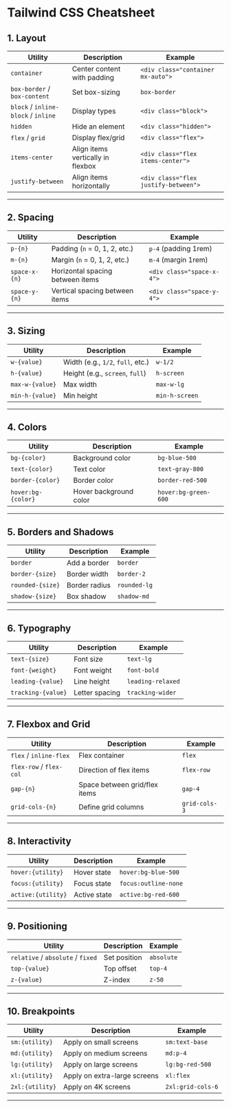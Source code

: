 # Tailwind CSS Cheatsheet

## **1. Layout**
| Utility                | Description                        | Example                         |
|------------------------|------------------------------------|---------------------------------|
| `container`            | Center content with padding       | `<div class="container mx-auto">` |
| `box-border` / `box-content` | Set box-sizing                 | `box-border`                   |
| `block` / `inline-block` / `inline` | Display types            | `<div class="block">`          |
| `hidden`               | Hide an element                   | `<div class="hidden">`         |
| `flex` / `grid`        | Display flex/grid                 | `<div class="flex">`           |
| `items-center`         | Align items vertically in flexbox | `<div class="flex items-center">` |
| `justify-between`      | Align items horizontally          | `<div class="flex justify-between">` |

---

## **2. Spacing**
| Utility                | Description                        | Example                         |
|------------------------|------------------------------------|---------------------------------|
| `p-{n}`               | Padding (`n` = 0, 1, 2, etc.)     | `p-4` (padding 1rem)           |
| `m-{n}`               | Margin (`n` = 0, 1, 2, etc.)      | `m-4` (margin 1rem)            |
| `space-x-{n}`         | Horizontal spacing between items   | `<div class="space-x-4">`      |
| `space-y-{n}`         | Vertical spacing between items     | `<div class="space-y-4">`      |

---

## **3. Sizing**
| Utility                | Description                        | Example                         |
|------------------------|------------------------------------|---------------------------------|
| `w-{value}`           | Width (e.g., `1/2`, `full`, etc.)  | `w-1/2`                        |
| `h-{value}`           | Height (e.g., `screen`, `full`)    | `h-screen`                     |
| `max-w-{value}`       | Max width                          | `max-w-lg`                     |
| `min-h-{value}`       | Min height                         | `min-h-screen`                 |

---

## **4. Colors**
| Utility                | Description                        | Example                         |
|------------------------|------------------------------------|---------------------------------|
| `bg-{color}`          | Background color                  | `bg-blue-500`                  |
| `text-{color}`        | Text color                        | `text-gray-800`                |
| `border-{color}`      | Border color                      | `border-red-500`               |
| `hover:bg-{color}`    | Hover background color            | `hover:bg-green-600`           |

---

## **5. Borders and Shadows**
| Utility                | Description                        | Example                         |
|------------------------|------------------------------------|---------------------------------|
| `border`              | Add a border                      | `border`                       |
| `border-{size}`       | Border width                      | `border-2`                     |
| `rounded-{size}`      | Border radius                     | `rounded-lg`                   |
| `shadow-{size}`       | Box shadow                        | `shadow-md`                    |

---

## **6. Typography**
| Utility                | Description                        | Example                         |
|------------------------|------------------------------------|---------------------------------|
| `text-{size}`         | Font size                         | `text-lg`                      |
| `font-{weight}`       | Font weight                       | `font-bold`                    |
| `leading-{value}`     | Line height                       | `leading-relaxed`              |
| `tracking-{value}`    | Letter spacing                    | `tracking-wider`               |

---

## **7. Flexbox and Grid**
| Utility                | Description                        | Example                         |
|------------------------|------------------------------------|---------------------------------|
| `flex` / `inline-flex` | Flex container                   | `flex`                         |
| `flex-row` / `flex-col`| Direction of flex items           | `flex-row`                     |
| `gap-{n}`             | Space between grid/flex items     | `gap-4`                        |
| `grid-cols-{n}`       | Define grid columns               | `grid-cols-3`                  |

---

## **8. Interactivity**
| Utility                | Description                        | Example                         |
|------------------------|------------------------------------|---------------------------------|
| `hover:{utility}`      | Hover state                       | `hover:bg-blue-500`            |
| `focus:{utility}`      | Focus state                       | `focus:outline-none`           |
| `active:{utility}`     | Active state                      | `active:bg-red-600`            |

---

## **9. Positioning**
| Utility                | Description                        | Example                         |
|------------------------|------------------------------------|---------------------------------|
| `relative` / `absolute` / `fixed` | Set position           | `absolute`                     |
| `top-{value}`          | Top offset                       | `top-4`                        |
| `z-{value}`            | Z-index                          | `z-50`                         |

---

## **10. Breakpoints**
| Utility                | Description                        | Example                         |
|------------------------|------------------------------------|---------------------------------|
| `sm:{utility}`         | Apply on small screens            | `sm:text-base`                 |
| `md:{utility}`         | Apply on medium screens           | `md:p-4`                       |
| `lg:{utility}`         | Apply on large screens            | `lg:bg-red-500`                |
| `xl:{utility}`         | Apply on extra-large screens      | `xl:flex`                      |
| `2xl:{utility}`        | Apply on 4K screens               | `2xl:grid-cols-6`              |

---
